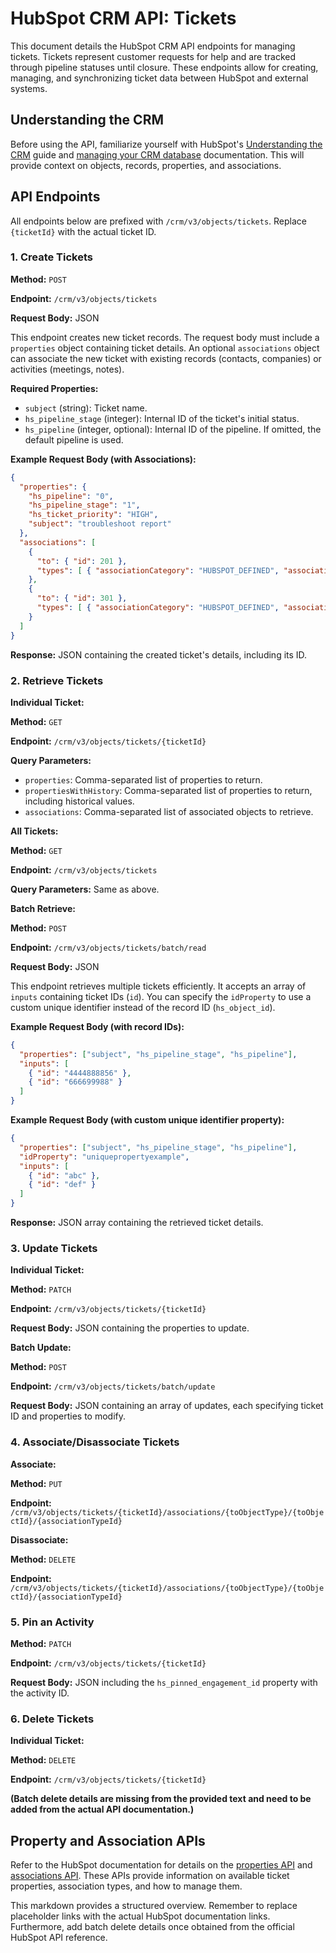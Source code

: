 # HubSpot CRM API: Tickets

This document details the HubSpot CRM API endpoints for managing tickets.  Tickets represent customer requests for help and are tracked through pipeline statuses until closure.  These endpoints allow for creating, managing, and synchronizing ticket data between HubSpot and external systems.

## Understanding the CRM

Before using the API, familiarize yourself with HubSpot's [Understanding the CRM](link_to_hubspot_crm_guide) guide and [managing your CRM database](link_to_hubspot_crm_management) documentation.  This will provide context on objects, records, properties, and associations.

## API Endpoints

All endpoints below are prefixed with `/crm/v3/objects/tickets`.  Replace `{ticketId}` with the actual ticket ID.

### 1. Create Tickets

**Method:** `POST`

**Endpoint:** `/crm/v3/objects/tickets`

**Request Body:** JSON

This endpoint creates new ticket records.  The request body must include a `properties` object containing ticket details.  An optional `associations` object can associate the new ticket with existing records (contacts, companies) or activities (meetings, notes).

**Required Properties:**

* `subject` (string): Ticket name.
* `hs_pipeline_stage` (integer):  Internal ID of the ticket's initial status.
* `hs_pipeline` (integer, optional): Internal ID of the pipeline. If omitted, the default pipeline is used.

**Example Request Body (with Associations):**

```json
{
  "properties": {
    "hs_pipeline": "0",
    "hs_pipeline_stage": "1",
    "hs_ticket_priority": "HIGH",
    "subject": "troubleshoot report"
  },
  "associations": [
    {
      "to": { "id": 201 },
      "types": [ { "associationCategory": "HUBSPOT_DEFINED", "associationTypeId": 16 } ]
    },
    {
      "to": { "id": 301 },
      "types": [ { "associationCategory": "HUBSPOT_DEFINED", "associationTypeId": 26 } ]
    }
  ]
}
```

**Response:** JSON containing the created ticket's details, including its ID.


### 2. Retrieve Tickets

**Individual Ticket:**

**Method:** `GET`

**Endpoint:** `/crm/v3/objects/tickets/{ticketId}`

**Query Parameters:**

* `properties`: Comma-separated list of properties to return.
* `propertiesWithHistory`: Comma-separated list of properties to return, including historical values.
* `associations`: Comma-separated list of associated objects to retrieve.


**All Tickets:**

**Method:** `GET`

**Endpoint:** `/crm/v3/objects/tickets`

**Query Parameters:**  Same as above.


**Batch Retrieve:**

**Method:** `POST`

**Endpoint:** `/crm/v3/objects/tickets/batch/read`

**Request Body:** JSON

This endpoint retrieves multiple tickets efficiently.  It accepts an array of `inputs` containing ticket IDs (`id`).  You can specify the `idProperty` to use a custom unique identifier instead of the record ID (`hs_object_id`).

**Example Request Body (with record IDs):**

```json
{
  "properties": ["subject", "hs_pipeline_stage", "hs_pipeline"],
  "inputs": [
    { "id": "4444888856" },
    { "id": "666699988" }
  ]
}
```

**Example Request Body (with custom unique identifier property):**

```json
{
  "properties": ["subject", "hs_pipeline_stage", "hs_pipeline"],
  "idProperty": "uniquepropertyexample",
  "inputs": [
    { "id": "abc" },
    { "id": "def" }
  ]
}
```

**Response:** JSON array containing the retrieved ticket details.


### 3. Update Tickets

**Individual Ticket:**

**Method:** `PATCH`

**Endpoint:** `/crm/v3/objects/tickets/{ticketId}`

**Request Body:** JSON containing the properties to update.

**Batch Update:**

**Method:** `POST`

**Endpoint:** `/crm/v3/objects/tickets/batch/update`

**Request Body:** JSON containing an array of updates, each specifying ticket ID and properties to modify.


### 4. Associate/Disassociate Tickets

**Associate:**

**Method:** `PUT`

**Endpoint:** `/crm/v3/objects/tickets/{ticketId}/associations/{toObjectType}/{toObjectId}/{associationTypeId}`

**Disassociate:**

**Method:** `DELETE`

**Endpoint:** `/crm/v3/objects/tickets/{ticketId}/associations/{toObjectType}/{toObjectId}/{associationTypeId}`


### 5. Pin an Activity

**Method:** `PATCH`

**Endpoint:** `/crm/v3/objects/tickets/{ticketId}`

**Request Body:** JSON including the `hs_pinned_engagement_id` property with the activity ID.


### 6. Delete Tickets

**Individual Ticket:**

**Method:** `DELETE`

**Endpoint:** `/crm/v3/objects/tickets/{ticketId}`

**(Batch delete details are missing from the provided text and need to be added from the actual API documentation.)**


##  Property and Association APIs

Refer to the HubSpot documentation for details on the [properties API](link_to_hubspot_properties_api) and [associations API](link_to_hubspot_associations_api).  These APIs provide information on available ticket properties, association types, and how to manage them.


This markdown provides a structured overview. Remember to replace placeholder links with the actual HubSpot documentation links.  Furthermore,  add batch delete details once obtained from the official HubSpot API reference.
